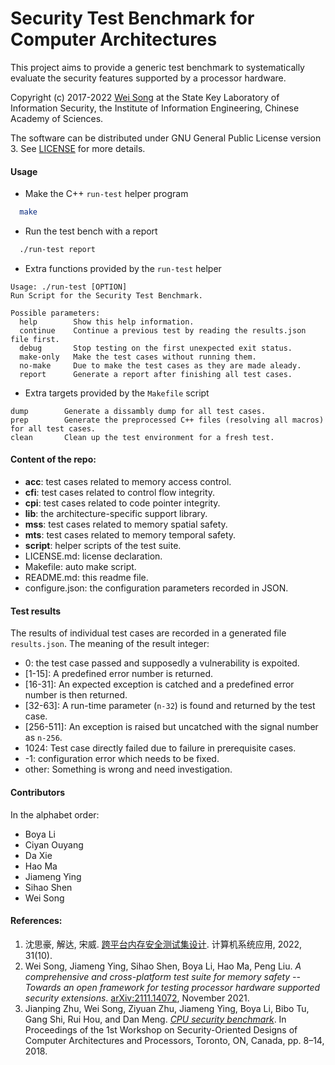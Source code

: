 Security Test Benchmark for Computer Architectures
========================

This project aims to provide a generic test benchmark to
systematically evaluate the security features
supported by a processor hardware.

Copyright (c) 2017-2022 [Wei Song](mailto:wsong83@gmail.com) at
the State Key Laboratory of Information Security,
the Institute of Information Engineering,
Chinese Academy of Sciences.

The software can be distributed under GNU General Public License version 3.
See [LICENSE](LICENSE.md) for more details.

#### Usage

* Make the C++ `run-test` helper program

~~~bash
  make
~~~

* Run the test bench with a report

~~~bash
  ./run-test report
~~~

* Extra functions provided by the `run-test` helper

~~~text
Usage: ./run-test [OPTION]
Run Script for the Security Test Benchmark.

Possible parameters:
  help        Show this help information.
  continue    Continue a previous test by reading the results.json file first.
  debug       Stop testing on the first unexpected exit status.
  make-only   Make the test cases without running them.
  no-make     Due to make the test cases as they are made aleady.
  report      Generate a report after finishing all test cases.
~~~

* Extra targets provided by the `Makefile` script

~~~text
dump        Generate a dissambly dump for all test cases.
prep        Generate the preprocessed C++ files (resolving all macros) for all test cases.
clean       Clean up the test environment for a fresh test.
~~~

#### Content of the repo:
- **acc**: test cases related to memory access control.
- **cfi**: test cases related to control flow integrity.
- **cpi**: test cases related to code pointer integrity.
- **lib**: the architecture-specific support library.
- **mss**: test cases related to memory spatial safety.
- **mts**: test cases related to memory temporal safety.
- **script**: helper scripts of the test suite.
- LICENSE.md: license declaration.
- Makefile: auto make script.
- README.md: this readme file.
- configure.json: the configuration parameters recorded in JSON.

#### Test results

The results of individual test cases are recorded in a generated file `results.json`.
The meaning of the result integer:

* 0: the test case passed and supposedly a vulnerability is expoited.
* [1-15]: A predefined error number is returned.
* [16-31]: An expected exception is catched and a predefined error number is then returned.
* [32-63]: A run-time parameter (`n-32`) is found and returned by the test case.
* [256-511]: An exception is raised but uncatched with the signal number as `n-256`.
* 1024: Test case directly failed due to failure in prerequisite cases.
* -1: configuration error which needs to be fixed.
* other: Something is wrong and need investigation.

#### Contributors

In the alphabet order:

- Boya Li
- Ciyan Ouyang
- Da Xie
- Hao Ma
- Jiameng Ying
- Sihao Shen
- Wei Song

#### References:

1. 沈思豪, 解达, 宋威. [跨平台内存安全测试集设计](http://dx.doi.org/10.15888/j.cnki.csa.008840). 计算机系统应用, 2022, 31(10).
1. Wei Song, Jiameng Ying, Sihao Shen, Boya Li, Hao Ma, Peng Liu.
   _A comprehensive and cross-platform test suite for memory safety -- Towards an open framework for testing processor hardware supported security extensions_.
   [arXiv:2111.14072](https://arxiv.org/abs/2111.14072), November 2021.
1. Jianping Zhu, Wei Song, Ziyuan Zhu, Jiameng Ying, Boya Li, Bibo Tu, Gang Shi, Rui Hou, and Dan Meng.
   _[CPU security benchmark](https://wsong83.github.io/publication/comparch/secarch2018.pdf)_.
   In Proceedings of the 1st Workshop on Security-Oriented Designs of Computer Architectures and Processors,
   Toronto, ON, Canada, pp. 8–14, 2018.
